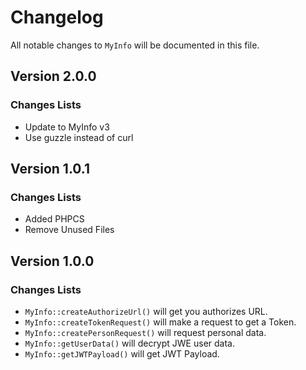 # Changelog

All notable changes to `MyInfo` will be documented in this file.

## Version 2.0.0

### Changes Lists

- Update to MyInfo v3
- Use guzzle instead of curl

## Version 1.0.1

### Changes Lists

- Added PHPCS
- Remove Unused Files

## Version 1.0.0

### Changes Lists

- `MyInfo::createAuthorizeUrl()` will get you authorizes URL.
- `MyInfo::createTokenRequest()` will make a request to get a Token.
- `MyInfo::createPersonRequest()` will request personal data.
- `MyInfo::getUserData()` will decrypt JWE user data.
- `MyInfo::getJWTPayload()` will get JWT Payload.